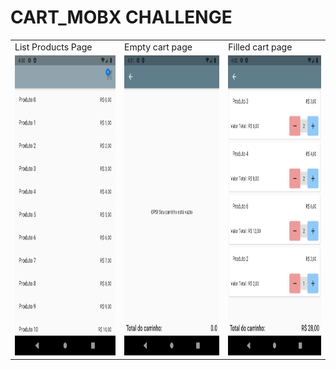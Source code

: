 # CART_MOBX CHALLENGE



<table>
  <tr>
    <td>List Products Page</td>
    <td>Empty cart page</td>
    <td>Filled cart page</td>
     
  </tr>
  <tr>
    <td><img src="screens/product_page.png" width=270 height=480></td>
    <td><img src="screens/cart_empty.png" width=270 height=480></td>
    <td><img src="screens/cart_filled.png" width=270 height=480></td>
  </tr>
 </table>